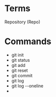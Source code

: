 # Terms

Repository (Repo)


# Commands

- git init
- git status
- git add
- git reset
- git commit
- git log
- git log --oneline
- 
